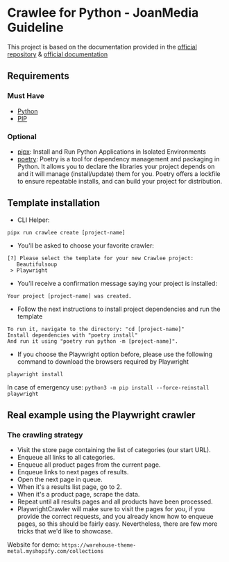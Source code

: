 
# Crawlee for Python - JoanMedia Guideline

This project is based on the documentation provided in the [official repository](https://github.com/apify/crawlee-python) & [official documentation](https://crawlee.dev/python/docs/quick-start)

## Requirements

### Must Have
- [Python](https://www.python.org/downloads/)
- [PIP](https://pypi.org/project/pip/)

### Optional
- [pipx](https://github.com/pypa/pipx): Install and Run Python Applications in Isolated Environments
- [poetry](https://python-poetry.org/docs/): Poetry is a tool for dependency management and packaging in Python. It allows you to declare the libraries your project depends on and it will manage (install/update) them for you. Poetry offers a lockfile to ensure repeatable installs, and can build your project for distribution.

## Template installation
- CLI Helper: 
``` 
pipx run crawlee create [project-name]

```
- You'll be asked to choose your favorite crawler:
```
[?] Please select the template for your new Crawlee project:
   Beautifulsoup
 > Playwright
```
- You'll receive a confirmation message saying your project is installed:
```
Your project [project-name] was created.
```
- Follow the next instructions to install project dependencies and run the template
```
To run it, navigate to the directory: "cd [project-name]"
Install dependencies with "poetry install"
And run it using "poetry run python -m [project-name]".
```
- If you choose the Playwright option before, please use the following command to download the browsers required by Playwright
```
playwright install
```
In case of emergency use: ``` python3 -m pip install --force-reinstall playwright ```

## Real example using the Playwright crawler


### The crawling strategy

* Visit the store page containing the list of categories (our start URL).
* Enqueue all links to all categories.
* Enqueue all product pages from the current page.
* Enqueue links to next pages of results.
* Open the next page in queue.
* When it's a results list page, go to 2.
* When it's a product page, scrape the data.
* Repeat until all results pages and all products have been processed.
* PlaywrightCrawler will make sure to visit the pages for you, if you provide the correct requests, and you already know how to enqueue pages, so this should be fairly easy. Nevertheless, there are few more tricks that we'd like to showcase.

Website for demo: ``` https://warehouse-theme-metal.myshopify.com/collections ```


